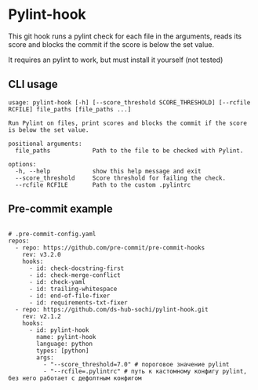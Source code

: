 # Pylint-hook

This git hook runs a pylint check for each file in the arguments, reads its score and blocks the commit if the score is below the set value.

It requires an pylint to work, but must install it yourself (not tested)

## CLI usage

```
usage: pylint-hook [-h] [--score_threshold SCORE_THRESHOLD] [--rcfile RCFILE] file_paths [file_paths ...]

Run Pylint on files, print scores and blocks the commit if the score is below the set value.

positional arguments:
  file_paths            Path to the file to be checked with Pylint.

options:
  -h, --help            show this help message and exit
  --score_threshold     Score threshold for failing the check.
  --rcfile RCFILE       Path to the custom .pylintrc

```

## Pre-commit example

```

# .pre-commit-config.yaml
repos:
  - repo: https://github.com/pre-commit/pre-commit-hooks
    rev: v3.2.0
    hooks:
      - id: check-docstring-first
      - id: check-merge-conflict
      - id: check-yaml
      - id: trailing-whitespace
      - id: end-of-file-fixer
      - id: requirements-txt-fixer
  - repo: https://github.com/ds-hub-sochi/pylint-hook.git
    rev: v2.1.2
    hooks:
      - id: pylint-hook
        name: pylint-hook
        language: python
        types: [python]
        args:
          - "--score_threshold=7.0" # пороговое значение pylint
          - "--rcfile=.pylintrc" # путь к кастомному конфигу pylint, без него работает с дефолтным конфигом

```
